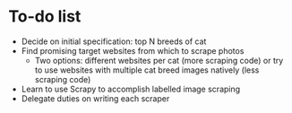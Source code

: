 # To-do list

- Decide on initial specification: top N breeds of cat
- Find promising target websites from which to scrape photos
  - Two options: different websites per cat (more scraping code) or try to use
    websites with multiple cat breed images natively (less scraping code)
- Learn to use Scrapy to accomplish labelled image scraping
- Delegate duties on writing each scraper
